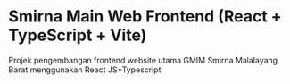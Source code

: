 # Smirna Main Web Frontend (React + TypeScript + Vite)

Projek pengembangan frontend website utama GMIM Smirna Malalayang Barat
menggunakan React JS+Typescript
